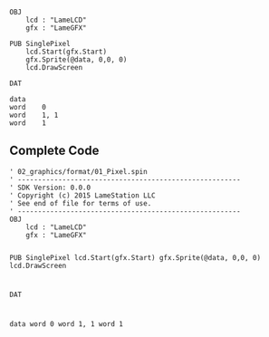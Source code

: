 <pre><code>OBJ
    lcd : &quot;LameLCD&quot;
    gfx : &quot;LameGFX&quot;

PUB SinglePixel
    lcd.Start(gfx.Start)
    gfx.Sprite(@data, 0,0, 0)
    lcd.DrawScreen
    
DAT

data
word    0
word    1, 1
word    1
</code></pre>
<h2 id="complete-code">Complete Code</h2>
<pre><code>&#39; 02_graphics/format/01_Pixel.spin
&#39; -------------------------------------------------------
&#39; SDK Version: 0.0.0
&#39; Copyright (c) 2015 LameStation LLC
&#39; See end of file for terms of use.
&#39; -------------------------------------------------------
OBJ
    lcd : &quot;LameLCD&quot;
    gfx : &quot;LameGFX&quot;

PUB SinglePixel
    lcd.Start(gfx.Start)
    gfx.Sprite(@data, 0,0, 0)
    lcd.DrawScreen
    
DAT

data
word    0
word    1, 1
word    1


</code></pre>
